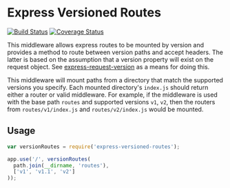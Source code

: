 # Express Versioned Routes

[![Build Status](https://travis-ci.org/elliotttf/express-versioned-routes.svg?branch=master)](https://travis-ci.org/elliotttf/express-versioned-routes)
[![Coverage Status](https://coveralls.io/repos/elliotttf/express-versioned-routes/badge.svg?branch=master)](https://coveralls.io/r/elliotttf/express-versioned-routes?branch=master)

This middleware allows express routes to be mounted by version and provides a method
to route between version paths and accept headers. The latter is based on the assumption
that a version property will exist on the request object. See [express-request-version](https://www.npmjs.com/package/express-request-version)
as a means for doing this.

This middleware will mount paths from a directory that match the supported versions
you specify. Each mounted directory's `index.js` should return either a router or valid
middleware. For example, if the middleware is used with the base path `routes` and
supported versions `v1`, `v2`, then the routers from `routes/v1/index.js` and
`routes/v2/index.js` would be mounted.

## Usage

```javascript
var versionRoutes = require('express-versioned-routes');

app.use('/', versionRoutes(
  path.join(__dirname, 'routes'),
  ['v1', 'v1.1', 'v2']
));
```
